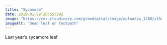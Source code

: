 ```yaml
---
title: "Sycamore"
date: 2018-01-29T20:55:59Z
image: "https://res.cloudinary.com/growdigital/image/upload/w_1280/v1544049486/sycamore-leaf-39970471121.jpg"
imageAlt: "Dead leaf on footpath"
---
```


Last year’s sycamore leaf
